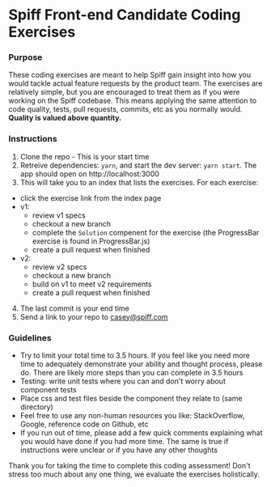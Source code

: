 # Spiff Front-end Candidate Coding Exercises

### Purpose
These coding exercises are meant to help Spiff gain insight into how you would tackle actual feature requests by the product team. The exercises are relatively simple, but you are encouraged to treat them as if you were working on the Spiff codebase. This means applying the same attention to code quality, tests, pull requests, commits, etc as you normally would. **Quality is valued above quantity.**

### Instructions
1. Clone the repo - This is your start time
2. Retreive dependencies: `yarn`, and start the dev server: `yarn start`. The app should open on http://localhost:3000
3. This will take you to an index that lists the exercises. For each exercise:
  - click the exercise link from the index page
  - v1:
    - review v1 specs
    - checkout a new branch
    - complete the `Solution` compenent for the exercise (the ProgressBar exercise is found in ProgressBar.js)
    - create a pull request when finished
  - v2:
    - review v2 specs
    - checkout a new branch
    - build on v1 to meet v2 requirements
    - create a pull request when finished
4. The last commit is your end time
5. Send a link to your repo to casey@spiff.com

### Guidelines

- Try to limit your total time to 3.5 hours. If you feel like you need more time to adequately demonstrate your ability and thought process, please do. There are likely more steps than you can complete in 3.5 hours
- Testing: write unit tests where you can and don't worry about component tests
- Place css and test files beside the component they relate to (same directory)
- Feel free to use any non-human resources you like: StackOverflow, Google, reference code on Github, etc
- If you run out of time, please add a few quick comments explaining what you would have done if you had more time. The same is true if instructions were unclear or if you have any other thoughts

Thank you for taking the time to complete this coding assessment! Don't stress too much about any one thing, we evaluate the exercises holistically.
